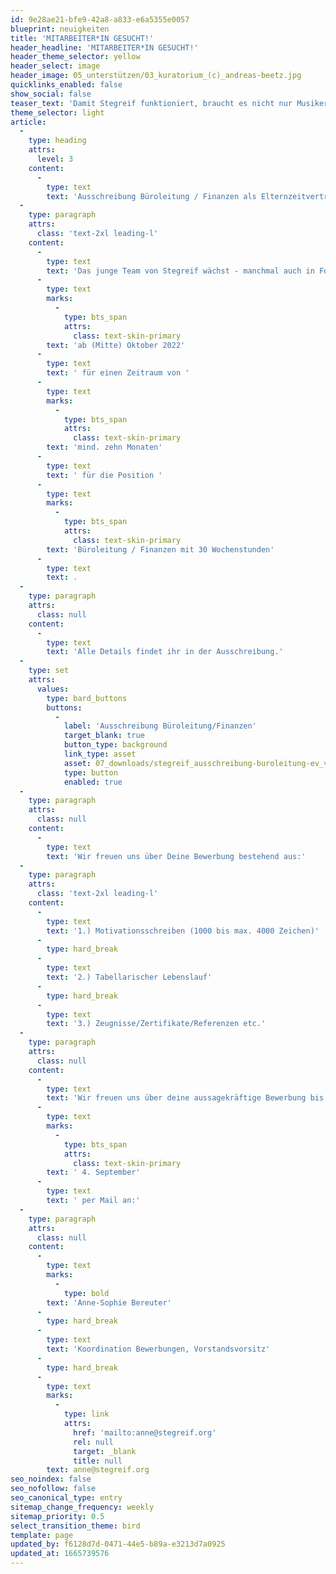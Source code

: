 ```yaml
---
id: 9e28ae21-bfe9-42a8-a833-e6a5355e0057
blueprint: neuigkeiten
title: 'MITARBEITER*IN GESUCHT!'
header_headline: 'MITARBEITER*IN GESUCHT!'
header_theme_selector: yellow
header_select: image
header_image: 05_unterstützen/03_kuratorium_(c)_andreas-beetz.jpg
quicklinks_enabled: false
show_social: false
teaser_text: 'Damit Stegreif funktioniert, braucht es nicht nur Musiker*innen, sondern auch Menschen mit Sinn für Zahlen und Strukturen. Ab Oktober suchen wir eine engagiert*e Mitarbeiter*in für die Position Büroleitung / Finanzen als Elternzeitvertretung in unserem Team. Bewirb dich jetzt!'
theme_selector: light
article:
  -
    type: heading
    attrs:
      level: 3
    content:
      -
        type: text
        text: 'Ausschreibung Büroleitung / Finanzen als Elternzeitvertretung'
  -
    type: paragraph
    attrs:
      class: 'text-2xl leading-l'
    content:
      -
        type: text
        text: 'Das junge Team von Stegreif wächst - manchmal auch in Form von echten Babys. Daher suchen wir für unsere geschätzte Kollegin eine gebührende, engagierte und zuverlässige Elterzeitvertretung '
      -
        type: text
        marks:
          -
            type: bts_span
            attrs:
              class: text-skin-primary
        text: 'ab (Mitte) Oktober 2022'
      -
        type: text
        text: ' für einen Zeitraum von '
      -
        type: text
        marks:
          -
            type: bts_span
            attrs:
              class: text-skin-primary
        text: 'mind. zehn Monaten'
      -
        type: text
        text: ' für die Position '
      -
        type: text
        marks:
          -
            type: bts_span
            attrs:
              class: text-skin-primary
        text: 'Büroleitung / Finanzen mit 30 Wochenstunden'
      -
        type: text
        text: .
  -
    type: paragraph
    attrs:
      class: null
    content:
      -
        type: text
        text: '​​Alle Details findet ihr in der Ausschreibung.'
  -
    type: set
    attrs:
      values:
        type: bard_buttons
        buttons:
          -
            label: 'Ausschreibung Büroleitung/Finanzen'
            target_blank: true
            button_type: background
            link_type: asset
            asset: 07_downloads/stegreif_ausschreibung-buroleitung-ev_verlangert.docx.pdf
            type: button
            enabled: true
  -
    type: paragraph
    attrs:
      class: null
    content:
      -
        type: text
        text: 'Wir freuen uns über Deine Bewerbung bestehend aus:'
  -
    type: paragraph
    attrs:
      class: 'text-2xl leading-l'
    content:
      -
        type: text
        text: '1.) Motivationsschreiben (1000 bis max. 4000 Zeichen)'
      -
        type: hard_break
      -
        type: text
        text: '2.) Tabellarischer Lebenslauf'
      -
        type: hard_break
      -
        type: text
        text: '3.) Zeugnisse/Zertifikate/Referenzen etc.'
  -
    type: paragraph
    attrs:
      class: null
    content:
      -
        type: text
        text: 'Wir freuen uns über deine aussagekräftige Bewerbung bis zum'
      -
        type: text
        marks:
          -
            type: bts_span
            attrs:
              class: text-skin-primary
        text: ' 4. September'
      -
        type: text
        text: ' per Mail an:'
  -
    type: paragraph
    attrs:
      class: null
    content:
      -
        type: text
        marks:
          -
            type: bold
        text: 'Anne-Sophie Bereuter'
      -
        type: hard_break
      -
        type: text
        text: 'Koordination Bewerbungen, Vorstandsvorsitz'
      -
        type: hard_break
      -
        type: text
        marks:
          -
            type: link
            attrs:
              href: 'mailto:anne@stegreif.org'
              rel: null
              target: _blank
              title: null
        text: anne@stegreif.org
seo_noindex: false
seo_nofollow: false
seo_canonical_type: entry
sitemap_change_frequency: weekly
sitemap_priority: 0.5
select_transition_theme: bird
template: page
updated_by: f6128d7d-0471-44e5-b89a-e3213d7a0925
updated_at: 1665739576
---
```

